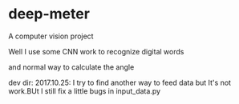 # deep-meter
A computer vision project

Well I use some CNN work to recognize digital words

and normal way to calculate the angle

dev dir:
2017.10.25:
   I try to find another way to feed data but It's not work.BUt I still fix a little bugs in input_data.py
